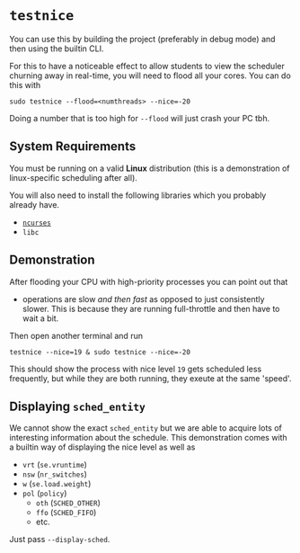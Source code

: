 # `testnice`

You can use this by building the project (preferably in debug mode) and then 
using the builtin CLI.

For this to have a noticeable effect to allow students to view the scheduler
churning away in real-time, you will need to flood all your cores. You can 
do this with 

```
sudo testnice --flood=<numthreads> --nice=-20
```

Doing a number that is too high for `--flood` will just crash your PC tbh.

## System Requirements

You must be running on a valid **Linux** distribution (this is a demonstration
of linux-specific scheduling after all).

You will also need to install the following libraries which you probably 
already have. 

- [`ncurses`](https://github.com/gyscos/cursive/wiki/Install-ncurses)
- `libc`

## Demonstration

After flooding your CPU with high-priority processes you can point out that

- operations are slow *and then fast* as opposed to just consistently slower.
  This is because they are running full-throttle and then have to wait a
  bit.

Then open another terminal and run

```
testnice --nice=19 & sudo testnice --nice=-20 
```

This should show the process with nice level `19` gets scheduled less 
frequently, but while they are both running, they exeute at the same 'speed'.

## Displaying `sched_entity`

We cannot show the exact `sched_entity` but we are able to acquire lots of 
interesting information about the schedule. This demonstration comes with a 
builtin way of displaying the nice level as well as

- `vrt` (`se.vruntime`)
- `nsw` (`nr_switches`)
- `w` (`se.load.weight`)
- `pol` (`policy`)
    - `oth` (`SCHED_OTHER`)
    - `ffo` (`SCHED_FIFO`)
    - etc.

Just pass `--display-sched`.